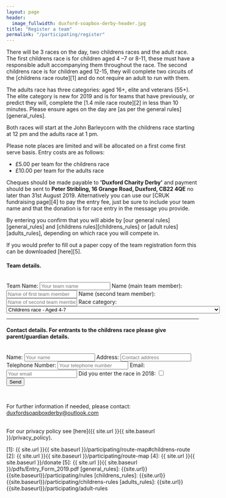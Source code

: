```yaml
---
layout: page
header:
  image_fullwidth: duxford-soapbox-derby-header.jpg
title: "Register a team"
permalink: "/participating/register"
---
```


There will be 3 races on the day, two childrens races and the adult race. The first childrens race is for children aged 4 –7 or 8-11, these must have a responsible adult accompanying them throughout the race. The second childrens race is for children aged 12-15, they will complete two circuits of the [childrens race route][1] and do not require an adult to run with them.

The adults race has three categories: aged 16+, elite and veterans (55+). The elite category is new for 2019 and is for teams that have previously, or predict they will, complete the [1.4 mile race route][2] in less than 10 minutes. Please ensure ages on the day are [as per the general rules][general_rules].

Both races will start at the John Barleycorn with the childrens race starting at 12 pm and the adults race at 1 pm.

Please note places are limited and will be allocated on a first come first serve basis. Entry costs are as follows: 

 * £5.00 per team for the childrens race
 * £10.00 per team for the adults race 
 
Cheques should be made payable to **'Duxford Charity Derby'** and payment should be sent to **Peter Stribling, 16 Grange Road, Duxford, CB22 4QE** no later than 31st August 2019. Alternatively you can use our [CRUK fundraising page][4] to pay the entry fee, just be sure to include your team name and that the donation is for race entry in the message you provide.

By entering you confirm that you will abide by [our general rules][general_rules] and [childrens rules][childrens_rules] or [adult rules][adults_rules], depending on which race you will compete in.

If you would prefer to fill out a paper copy of the team registration form this can be downloaded [here][5].

<form name="register" method="POST" action="https://formspree.io/duxfordsoapboxderby@outlook.com">
	<h4>Team details.</h4>
	<br />
	Team Name: <input type ="text" name="teamName" placeholder="Your team name" required />
	Name (main team member): <input type ="text" name="memberOne" placeholder="Name of first team member" required />
	Name (second team member): <input type ="text" name="memberTwo" placeholder="Name of second team member" required />
	Race category: <select name="category" required>
		<option value="child4to7">
			Childrens race - Aged 4-7
		</option>
		<option value="child8to11">
			Childrens race - Aged 8-11
		</option>
		<option value="child12to15">
			Childrens race - Aged 12-15
		</option>
		<option value="adults">
			Adults race - aged 16+ 
		</option>
		<option value="elite">
			Adults race - elite, for teams expecting to complete the 1.4 mile course in under 10 minutes 
		</option>
		<option value="veterans">
			Adults race - veterans, 55+
		</option>
	</select>
	<hr />
	<h4>Contact details. For entrants to the childrens race please give parent/guardian details.</h4>
	<br />
	Name: <input type ="text" name="contact" placeholder="Your name" required />
	Address: <input type ="text" name="address" placeholder="Contact address" required />
	Telephone Number: <input type ="text" name="phone" placeholder="Your telephone number" required />
	Email: <input type="email" name="_replyto" placeholder="Your email" required />
	Did you enter the race in 2018: <input type="checkbox" name="previousCompetitor" value="previous" />
	<br />
	<input type="submit" value="Send" />
	<input type="hidden" name="_next" value="{{ site.url | append: site.baseurl | append: '/participating/entry_request_submitted' }}" />
	<input type="hidden" name="_subject" value="Team registration from website." />
	<input type="text" name="_gotcha" style="display:none" />
</form>
<br />

For further information if needed, please contact: [duxfordsoapboxderby@outlook.com](mailto:duxfordsoapboxderby@outlook.com)

<br />
For our privacy policy see [here]({{ site.url }}{{ site.baseurl }}/privacy_policy). 

[1]: {{ site.url }}{{ site.baseurl }}/participating/route-map#childrens-route
[2]: {{ site.url }}{{ site.baseurl }}/participating/route-map 
[4]: {{ site.url }}{{ site.baseurl }}/donate
[5]: {{ site.url }}{{ site.baseurl }}/pdfs/Entry_Form_2019.pdf
[general_rules]: {{site.url}}{{site.baseurl}}/participating/rules
[childrens_rules]: {{site.url}}{{site.baseurl}}/participating/childrens-rules
[adults_rules]: {{site.url}}{{site.baseurl}}/participating/adult-rules
